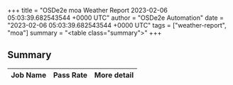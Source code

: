 +++
title = "OSDe2e moa Weather Report 2023-02-06 05:03:39.682543544 +0000 UTC"
author = "OSDe2e Automation"
date = "2023-02-06 05:03:39.682543544 +0000 UTC"
tags = ["weather-report", "moa"]
summary = "<table class=\"summary\"></table>"
+++
## Summary

| Job Name | Pass Rate | More detail |
|----------|-----------|-------------|




